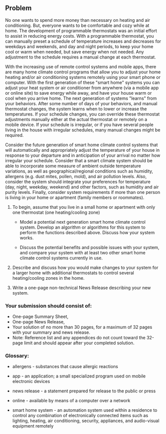 ## Problem	 
 	
No one wants to spend more money than necessary on heating and air conditioning. But, everyone wants to be comfortable and cozy while at home. The development of programmable thermostats was an initial effort to assist in reducing energy costs. With a programmable thermostat, you can manually preset a schedule of temperature increases and decreases for weekdays and weekends, and day and night periods, to keep your home cool or warm when needed, but save energy when not needed. Any adjustment to the schedule requires a manual change at each thermostat. 

With the increasing use of remote control systems and mobile apps, there are many home climate control programs that allow you to adjust your home heating and/or air conditioning systems remotely using your smart phone or computer. With the first generation of these "smart home" systems you can adjust your heat system or air conditioner from anywhere (via a mobile app or online site) to save energy while away, and have your house warm or cool when you arrive home. The next generation of systems "learns" from your behaviors. After some number of days of your behaviors, and manual thermostat changes, the system learns when to lower or increase the temperatures. If your schedule changes, you can override these thermostat adjustments manually either at the actual thermostat or remotely on a mobile device. If your schedule is irregular, or if you have several people living in the house with irregular schedules, many manual changes might be required. 

Consider the future generation of smart home climate control systems that will automatically and appropriately adjust the temperature of your house in response to your departure and in anticipation of your arrival no matter how irregular your schedule. Consider that a smart climate system should be able to incorporate some measure of ambient outside temperature variations, as well as geographical/regional conditions such as humidity, allergens (e.g. dust mites, pollen, mold), and air pollution levels. Also, consider the system should integrate your preferences for temperature (day, night, weekday, weekend) and other factors, such as humidity and air purity levels. Finally, consider system requirements if more than one person is living in your home or apartment (family members or roommates). 

1. To begin, assume that you live in a small home or apartment with only one thermostat (one heating/cooling zone)

     * Model a potential next generation smart home climate control system. Develop an algorithm or algorithms for this system to perform the functions described above. Discuss how your system works.

     * Discuss the potential benefits and possible issues with your system, and compare your system with at least two other smart home climate control systems currently in use.

2. Describe and discuss how you would make changes to your system for a larger home with additional thermostats to control several heating/cooling zones in the home. 

3. Write a one-page non-technical News Release describing your new system. 

### Your submission should consist of:

 * One-page Summary Sheet,
 * One-page News Release,
 * Your solution of no more than 30 pages, for a maximum of 32 pages with your summary and news release.
 * Note: Reference list and any appendices do not count toward the 32-page limit and should appear after your completed solution.

### Glossary:

* allergens - substances that cause allergic reactions

* app - an application; a small specialized program used on mobile electronic devices

* news release - a statement prepared for release to the public or press

* online - available by means of a computer over a network

* smart home system - an automation system used within a residence to control any combination of electronically connected items such as lighting, heating, air conditioning, security, appliances, and audio-visual equipment remotely
